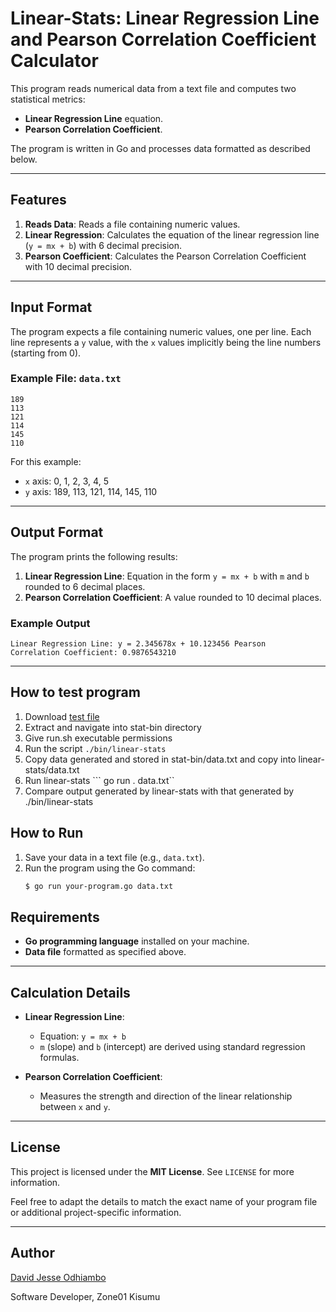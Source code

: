 # Linear-Stats: Linear Regression Line and Pearson Correlation Coefficient Calculator

This program reads numerical data from a text file and computes two statistical metrics:
- **Linear Regression Line** equation.
- **Pearson Correlation Coefficient**.

The program is written in Go and processes data formatted as described below.

---

## Features

1. **Reads Data**: Reads a file containing numeric values.
2. **Linear Regression**: Calculates the equation of the linear regression line (`y = mx + b`) with 6 decimal precision.
3. **Pearson Coefficient**: Calculates the Pearson Correlation Coefficient with 10 decimal precision.

---

## Input Format

The program expects a file containing numeric values, one per line. Each line represents a `y` value, with the `x` values implicitly being the line numbers (starting from 0).  

### Example File: `data.txt`
```
189
113
121
114
145
110
```

For this example:
- `x` axis: 0, 1, 2, 3, 4, 5
- `y` axis: 189, 113, 121, 114, 145, 110

---

## Output Format

The program prints the following results:
1. **Linear Regression Line**: Equation in the form `y = mx + b` with `m` and `b` rounded to 6 decimal places.
2. **Pearson Correlation Coefficient**: A value rounded to 10 decimal places.

### Example Output
```
Linear Regression Line: y = 2.345678x + 10.123456 Pearson
Correlation Coefficient: 0.9876543210
```

---

## How to test program
1. Download [test file](https://assets.01-edu.org/stats-projects/stat-bin-dockerized.zip)
2. Extract and navigate into stat-bin directory
3. Give run.sh executable permissions
4. Run the script ```./bin/linear-stats```
5. Copy data generated and stored in stat-bin/data.txt and copy into linear-stats/data.txt
6. Run linear-stats ``` go run . data.txt``
7. Compare output generated by linear-stats with that generated by ./bin/linear-stats

## How to Run

1. Save your data in a text file (e.g., `data.txt`).
2. Run the program using the Go command:
   ```bash
   $ go run your-program.go data.txt

## Requirements

- **Go programming language** installed on your machine.
- **Data file** formatted as specified above.

---

## Calculation Details

- **Linear Regression Line**:
  - Equation: `y = mx + b`
  - `m` (slope) and `b` (intercept) are derived using standard regression formulas.

- **Pearson Correlation Coefficient**:
  - Measures the strength and direction of the linear relationship between `x` and `y`.

---

## License

This project is licensed under the **MIT License**. See `LICENSE` for more information.

Feel free to adapt the details to match the exact name of your program file or additional project-specific information.

---

## Author
[David Jesse Odhiambo](https://github.com/DavJesse)

Software Developer, Zone01 Kisumu